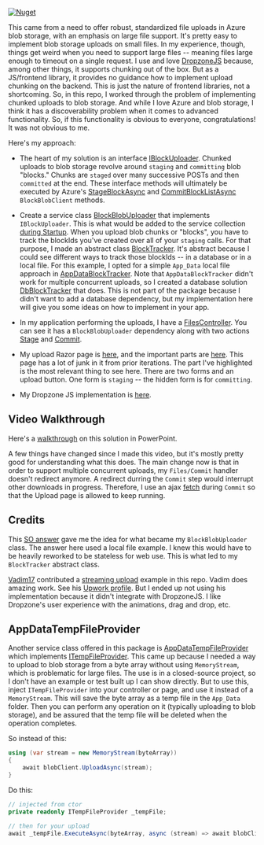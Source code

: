 [![Nuget](https://img.shields.io/nuget/v/AO.AzureUploader)](https://www.nuget.org/packages/AO.AzureUploader)

This came from a need to offer robust, standardized file uploads in Azure blob storage, with an emphasis on large file support. It's pretty easy to implement blob storage uploads on small files. In my experience, though, things get weird when you need to support large files -- meaning files large enough to timeout on a single request. I use and love [DropzoneJS](https://www.dropzonejs.com/) because, among other things, it supports chunking out of the box. But as a JS/frontend library, it provides no guidance how to implement upload chunking on the backend. This is just the nature of frontend libraries, not a shortcoming. So, in this repo, I worked through the problem of implementing chunked uploads to blob storage. And while I love Azure and blob storage, I think it has a discoverability problem when it comes to advanced functionality. So, if this functionality is obvious to everyone, congratulations! It was not obvious to me.

Here's my approach:

- The heart of my solution is an interface [IBlockUploader](https://github.com/adamfoneil/ChunkUpload/blob/master/AzureUploader/Interfaces/IBlockUploader.cs). Chunked uploads to blob storage revolve around `staging` and `committing` blob "blocks." Chunks are `staged` over many successive POSTs and then `committed` at the end. These interface methods will ultimately be executed by Azure's [StageBlockAsync](https://docs.microsoft.com/en-us/dotnet/api/azure.storage.blobs.specialized.blockblobclient.stageblockasync?view=azure-dotnet) and [CommitBlockListAsync](https://docs.microsoft.com/en-us/dotnet/api/azure.storage.blobs.specialized.blockblobclient.commitblocklistasync?view=azure-dotnet) `BlockBlobClient` methods.

- Create a service class [BlockBlobUploader](https://github.com/adamfoneil/ChunkUpload/blob/master/AzureUploader/Services/BlockBlobUploader.cs) that implements `IBlockUploader`. This is what would be added to the service collection [during Startup](https://github.com/adamfoneil/ChunkUpload/blob/master/ChunkUpload/Startup.cs#L59-L63). When you upload blob chunks or "blocks", you have to track the blockIds you've created over all of your `staging` calls. For that purpose, I made an abstract class [BlockTracker](https://github.com/adamfoneil/ChunkUpload/blob/master/AzureUploader/Abstract/BlockTracker.cs). It's abstract because I could see different ways to track those blockIds -- in a database or in a local file. For this example, I opted for a simple `App_Data` local file approach in [AppDataBlockTracker](https://github.com/adamfoneil/ChunkUpload/blob/master/ChunkUpload/Services/AppDataBlockTracker.cs). Note that `AppDataBlockTracker` didn't work for multiple concurrent uploads, so I created a database solution [DbBlockTracker](https://github.com/adamfoneil/ChunkUpload/blob/master/ChunkUpload/Services/DbBlockTracker.cs) that does. This is not part of the package because I didn't want to add a database dependency, but my implementation here will give you some ideas on how to implement in your app.

- In my application performing the uploads, I have a [FilesController](https://github.com/adamfoneil/ChunkUpload/blob/master/ChunkUpload/Controllers/FilesController.cs). You can see it has a `BlockBlobUploader` dependency along with two actions [Stage](https://github.com/adamfoneil/ChunkUpload/blob/master/ChunkUpload/Controllers/FilesController.cs#L17) and [Commit](https://github.com/adamfoneil/ChunkUpload/blob/master/ChunkUpload/Controllers/FilesController.cs#L24).

- My upload Razor page is [here](https://github.com/adamfoneil/ChunkUpload/blob/master/ChunkUpload/Pages/Index.cshtml), and the important parts are [here](https://github.com/adamfoneil/ChunkUpload/blob/master/ChunkUpload/Pages/Index.cshtml#L16-L28). This page has a lot of junk in it from prior iterations. The part I've highlighted is the most relevant thing to see here. There are two forms and an upload button. One form is `staging` -- the hidden form is for `committing`.

- My Dropzone JS implementation is [here](https://github.com/adamfoneil/ChunkUpload/blob/master/ChunkUpload/wwwroot/js/dz-upload.js).

## Video Walkthrough
Here's a [walkthrough](https://1drv.ms/v/s!AvguHRnyJtWMmbIk64wgwuoWM-Jzww?e=EtmKQc) on this solution in PowerPoint.

A few things have changed since I made this video, but it's mostly pretty good for understanding what this does. The main change now is that in order to support multiple concurrent uploads, my `Files/Commit` handler doesn't redirect anymore. A redirect durring the `Commit` step would interrupt other downloads in progress. Therefore, I use an ajax [fetch](https://github.com/adamfoneil/ChunkUpload/blob/master/ChunkUpload/wwwroot/js/dz-upload.js#L25-L29) during `Commit` so that the Upload page is allowed to keep running.

## Credits
This [SO answer](https://stackoverflow.com/a/61484128/2023653) gave me the idea for what became my `BlockBlobUploader` class. The answer here used a local file example. I knew this would have to be heavily reworked to be stateless for web use. This is what led to my `BlockTracker` abstract class.

[Vadim17](https://github.com/vadim17) contributed a [streaming upload](https://github.com/adamfoneil/ChunkUpload/blob/master/ChunkUpload/Services/UploadService.cs) example in this repo. Vadim does amazing work. See his [Upwork profile](https://www.upwork.com/freelancers/~01a778def0bc56bf99). But I ended up not using his implementation because it didn't integrate with DropzoneJS. I like Dropzone's user experience with the animations, drag and drop, etc.

## AppDataTempFileProvider
Another service class offered in this package is [AppDataTempFileProvider](https://github.com/adamfoneil/ChunkUpload/blob/master/AzureUploader/Services/AppDataTempFileProvider.cs) which implements [ITempFileProvider](https://github.com/adamfoneil/ChunkUpload/blob/master/AzureUploader/Interfaces/ITempFileProvider.cs). This came up because I needed a way to upload to blob storage from a byte array without using `MemoryStream`, which is problematic for large files. The use is in a closed-source project, so I don't have an example or test built up I can show directly. But to use this, inject `ITempFileProvider` into your controller or page, and use it instead of a `MemoryStream`. This will save the byte array as a temp file in the `App_Data` folder. Then you can perform any operation on it (typically uploading to blob storage), and be assured that the temp file will be deleted when the operation completes.

So instead of this:

```csharp
using (var stream = new MemoryStream(byteArray))
{
    await blobClient.UploadAsync(stream);
}
```

Do this:
```csharp
// injected from ctor
private readonly ITempFileProvider _tempFile;

// then for your upload
await _tempFile.ExecuteAsync(byteArray, async (stream) => await blobClient.UploadAsync(stream));
```
